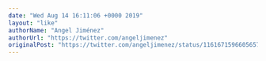 ```yaml
---
date: "Wed Aug 14 16:11:06 +0000 2019"
layout: "like"
authorName: "Angel Jiménez"
authorUrl: "https://twitter.com/angeljimenez"
originalPost: "https://twitter.com/angeljimenez/status/1161671596605657088"
---
```

